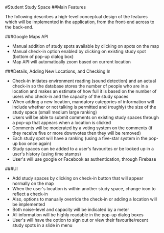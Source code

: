 
#Student Study Space
##Main Features

The following describes a high-level conceptual design of the features which will be implemented in the application, from the
front-end across to the back-end.

###Google Maps API
- Manual addition of study spots available by clicking on spots on the map
- Manual check-in option enabled by clicking on existing study spot (bottom of pop-up dialog box)
- Map API will automatically zoom based on current location

###Details, Adding New Locations, and Checking In
- Check-in initiates environment reading (sound detection) and an actual check-in so the database
stores the number of people who are in a location and makes an estimate of how full it is based on the
number of users who check-in and the capacity of the study spaces
- When adding a new location, mandatory categories of information will include whether or not talking is
permitted and (roughly) the size of the study space (small medium large ranking)
- Users will be able to submit comments on existing study spaces through a pop-up that appears when a location is
clicked
- Comments will be moderated by a voting system on the comments (if they receive five or more downvotes then they will be removed)
- Each study spot will have a ranking (using a five-star system in the pop-up box once again)
- Study spaces can be added to a user's favourites or be looked up in a user's history (using time stamps)
- User's will use google or Facebook as authentication, through Firebase

###UI
- Add study spaces by clicking on check-in button that will appear normally on the map
- When the user's location is within another study space, change icon to reflect a check-in
- Also, options to manually override the check-in or adding a location will be implemented
- Both noise-level and capacity will be indicated by a meter
- All information will be highly readable in the pop-up dialog boxes
- User's will have the option to sign out or view their favourite/recent study spots in a slide in menu
